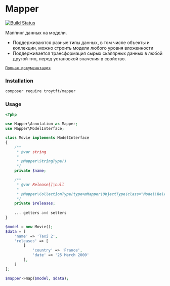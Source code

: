 # Mapper

[![Build Status](https://travis-ci.org/troytft/mapper.svg?branch=master)](https://travis-ci.org/troytft/mapper)

Маппинг данных на модели. 

* Поддерживаются разные типы данных, в том числе объекты и коллекции, можно строить модели любого уровня вложенности
* Поддерживается трансформация сырых скалярных данных в любой другой тип, перед установкой значения в свойство. 

[`Полная докуменнтация`](docs/main.md)

### Installation

```bash
composer require troytft/mapper
```

### Usage
```php
<?php

use Mapper\Annotation as Mapper;
use Mapper\ModelInterface;

class Movie implements ModelInterface
{
    /**
     * @var string
     *
     * @Mapper\StringType()
     */
    private $name;

    /**
     * @var Release[]|null
     *
     * @Mapper\CollectionType(type=@Mapper\ObjectType(class="Model\Release"), nullable=true)
     */
    private $releases;
    
    ... getters and setters
}

$model = new Movie();
$data = [
    'name' => 'Taxi 2',
    'releases' => [
        [
            'country' => 'France',
            'date' => '25 March 2000'
        ],
    ]
];

$mapper->map($model, $data);
```
